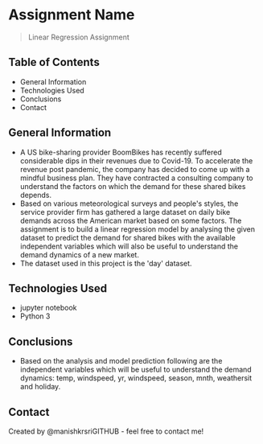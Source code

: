 # Assignment Name
>Linear Regression Assignment


## Table of Contents
* General Information
* Technologies Used
* Conclusions
* Contact

<!-- You can include any other section that is pertinent to your problem -->

## General Information
- A US bike-sharing provider BoomBikes has recently suffered considerable dips in their revenues due to Covid-19. To accelerate the revenue post pandemic, the company has decided to come up with a mindful business plan. They have contracted a consulting company to understand the factors on which the demand for these shared bikes depends.
- Based on various meteorological surveys and people's styles, the service provider firm has gathered a large dataset on daily bike demands across the American market based on some factors. The assignment is to build a linear regression model by analysing the given dataset to predict the demand for shared bikes with the available independent variables which will also be useful to understand the demand dynamics of a new market.  
- The dataset used in this project is the 'day' dataset.

## Technologies Used
- jupyter notebook
- Python 3

<!-- As the libraries versions keep on changing, it is recommended to mention the version of library used in this project -->
 
## Conclusions
- Based on the analysis and model prediction following are the independent variables which will be useful to understand the demand dynamics:
  temp, windspeed, yr, windspeed, season, mnth, weathersit and holiday.

## Contact
Created by @manishkrsriGITHUB - feel free to contact me!


<!-- Optional -->
<!-- ## License -->
<!-- This project is open source and available under the [... License](). -->

<!-- You don't have to include all sections - just the one's relevant to your project -->
